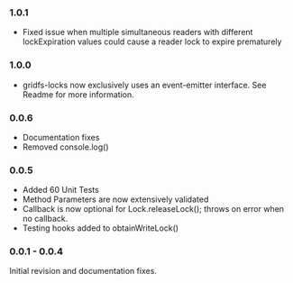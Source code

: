 ### 1.0.1

- Fixed issue when multiple simultaneous readers with different lockExpiration values could cause a reader lock to expire prematurely

### 1.0.0

- gridfs-locks now exclusively uses an event-emitter interface. See Readme for more information.

### 0.0.6

- Documentation fixes
- Removed console.log()

### 0.0.5

- Added 60 Unit Tests
- Method Parameters are now extensively validated
- Callback is now optional for Lock.releaseLock(); throws on error when no callback.
- Testing hooks added to obtainWriteLock()

### 0.0.1 - 0.0.4

Initial revision and documentation fixes.
